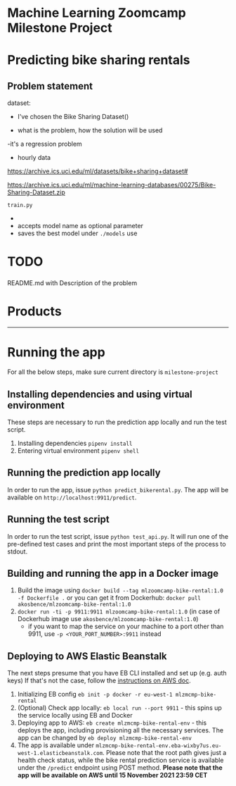 # Machine Learning Zoomcamp Milestone Project
# Predicting bike sharing rentals


## Problem statement




dataset:
- I've chosen the Bike Sharing Dataset()

- what is the problem, how the solution will be used

-it's a regression problem

- hourly data


https://archive.ics.uci.edu/ml/datasets/bike+sharing+dataset#


https://archive.ics.uci.edu/ml/machine-learning-databases/00275/Bike-Sharing-Dataset.zip

`train.py`



- 
- accepts model name as optional parameter
- saves the best model under `./models`
use 

# TODO
### 
README.md with
    Description of the problem

  
# Products


-----------------------------------------------------------------------------

# Running the app

For all the below steps, make sure current directory is `milestone-project`

## Installing dependencies and using virtual environment

These steps are necessary to run the prediction app locally and run the test script.

1. Installing dependencies `pipenv install`
2. Entering virtual environment `pipenv shell`

## Running the prediction app locally
In order to run the app, issue `python predict_bikerental.py`. 
The app will be available on `http://localhost:9911/predict`.

## Running the test script
In order to run the test script, issue `python test_api.py`. It will run one of the pre-defined test cases and print
the most important steps of the process to stdout.

## Building and running the app in a Docker image

1. Build the image using `docker build --tag mlzoomcamp-bike-rental:1.0 -f Dockerfile .`
   or you can get it from Dockerhub: `docker pull akosbence/mlzoomcamp-bike-rental:1.0`
2. `docker run -ti -p 9911:9911 mlzoomcamp-bike-rental:1.0` (in case of Dockerhub image use `akosbence/mlzoomcamp-bike-rental:1.0`)
    - if you want to map the service on your machine to a port other than 9911,  use `-p <YOUR_PORT_NUMBER>:9911` instead
   
## Deploying to AWS Elastic Beanstalk
The next steps presume that you have EB CLI installed and set up (e.g. auth keys) If that's not the case, follow the [instructions on AWS doc](
https://docs.aws.amazon.com/elasticbeanstalk/latest/dg/eb-cli3-install-advanced.html).

1. Initializing EB config `eb init -p docker -r eu-west-1 mlzmcmp-bike-rental`
2. (Optional) Check app locally: `eb local run --port 9911` - this spins up the service locally using EB and Docker 
3. Deploying app to AWS: `eb create mlzmcmp-bike-rental-env` - this deploys the app, including provisioning all the necessary services. The app can be changed by `eb deploy mlzmcmp-bike-rental-env` 
4. The app is available under `mlzmcmp-bike-rental-env.eba-wixby7us.eu-west-1.elasticbeanstalk.com`. Please note that the root path gives just a health check status,
while the bike rental prediction service is available under the `/predict` endpoint using POST method.
**Please note that the app will be available on AWS until 15 November 2021 23:59 CET**
